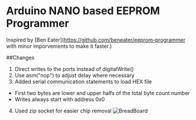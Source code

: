 # Arduino NANO based EEPROM Programmer

Inspired by [Ben Eater](https://github.com/beneater/eeprom-programmer with minor imporvements to make it faster.)

##Changes
1. Direct writes to the ports instead of digitalWrite()
2. Use asm("nop") to adjust delay where necessary
3. Added serial communication statements to load HEX file
  - First two bytes are lower and upper halfs of the total byte count number
  - Writes always start with address 0x0
4. Used zip socket for easier chip removal
![BreadBoard](pic.JPG)
